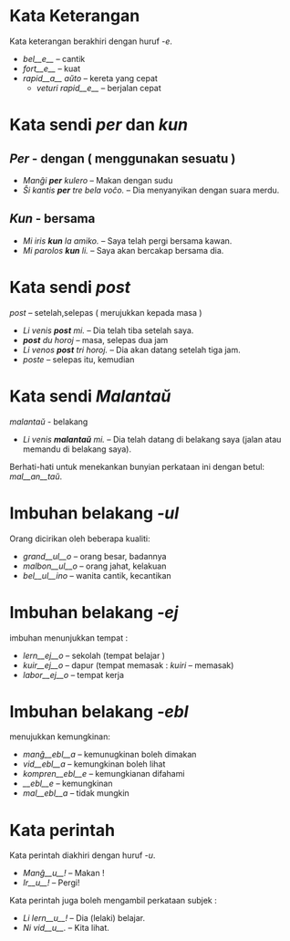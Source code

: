 # Kata Keterangan

Kata keterangan berakhiri dengan huruf  *-e*.

- *bel__e__*   – cantik
- *fort__e__*  – kuat
- *rapid__a__ aŭto*   – kereta yang cepat
	- *veturi rapid__e__*   – berjalan cepat


# Kata sendi *per* dan *kun*

## *Per* - dengan ( menggunakan sesuatu )

- *Manĝi __per__ kulero* – Makan dengan sudu
- *Ŝi kantis __per__ tre bela voĉo.* – Dia menyanyikan dengan suara merdu.
 
## *Kun* - bersama        

- *Mi iris __kun__ la amiko.*    – Saya telah pergi bersama kawan.
- *Mi parolos __kun__ li.*       – Saya akan bercakap bersama dia.



# Kata sendi *post*

*post* – setelah,selepas ( merujukkan kepada masa )

- *Li venis __post__ mi.*   – Dia telah tiba setelah saya.
- *__post__ du horoj* –  masa, selepas dua jam
- *Li venos __post__ tri horoj.* – Dia akan datang setelah tiga jam.
- *poste* – selepas itu, kemudian


# Kata sendi *Malantaŭ*

*malantaŭ* - belakang

- *Li venis __malantaŭ__ mi.* – Dia telah datang di belakang saya (jalan atau memandu di belakang saya).

Berhati-hati untuk menekankan bunyian perkataan ini dengan betul: *mal__an__taŭ*.
 
# Imbuhan belakang *-ul*

Orang dicirikan oleh beberapa kualiti:

- *grand__ul__o*  – orang besar, badannya
- *malbon__ul__o* – orang jahat, kelakuan
- *bel__ul__ino*  – wanita cantik, kecantikan

 

# Imbuhan belakang *-ej*

imbuhan menunjukkan tempat :

- *lern__ej__o*  – sekolah (tempat belajar )
- *kuir__ej__o*  – dapur (tempat memasak : *kuiri* – memasak)
- *labor__ej__o* – tempat kerja
 

# Imbuhan belakang *-ebl*

menujukkan kemungkinan:

- *manĝ__ebl__a* – kemunugkinan boleh dimakan
- *vid__ebl__a* – kemungkinan boleh lihat
- *kompren__ebl__e* – kemungkianan difahami
- *__ebl__e* – kemungkinan
- *mal__ebl__a* – tidak mungkin


# Kata perintah

Kata perintah diakhiri dengan huruf *-u*.

- *Manĝ__u__!*   – Makan ! 
- *Ir__u__!*   – Pergi!

Kata perintah juga boleh mengambil perkataan subjek :

- *Li lern__u__!* – Dia (lelaki) belajar.
- *Ni vid__u__.*  – Kita lihat.
 

